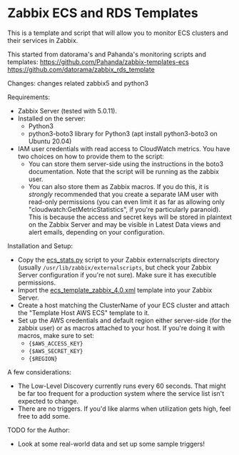 # Zabbix ECS and RDS Templates

This is a template and script that will allow you to monitor ECS clusters and their services in Zabbix.

This started from datorama's and Pahanda's monitoring scripts and templates:
 https://github.com/Pahanda/zabbix-templates-ecs
 https://github.com/datorama/zabbix_rds_template

Changes:
changes related zabbix5 and python3

Requirements:
* Zabbix Server (tested with 5.0.11).
* Installed on the server:
  * Python3 
  * python3-boto3 library for Python3 (apt install python3-boto3 on Ubuntu 20.04)
* IAM user credentials with read access to CloudWatch metrics.  You have two choices on how to provide them to the script:
  * You can store them server-side using the instructions in the boto3 documentation.  Note that the script will be running as the zabbix user.
  * You can also store them as Zabbix macros.  If you do this, it is _strongly_ recommended that you create a separate IAM user with read-only permissions (you can even limit it as far as allowing only "cloudwatch:GetMetricStatistics", if you're particularly paranoid).  This is because the access and secret keys will be stored in plaintext on the Zabbix Server and may be visible in Latest Data views and alert emails, depending on your configuration.

Installation and Setup:
* Copy the [ecs_stats.py](/ecs_stats.py) script to your Zabbix externalscripts directory (usually `/usr/lib/zabbix/externalscripts`, but check your Zabbix Server configuration if you're not sure).  Make sure it has executible permissions.
* Import the [ecs_template_zabbix_4.0.xml](/ecs_template_zabbix_4.0.xml) template into your Zabbix Server.
* Create a host matching the ClusterName of your ECS cluster and attach the "Template Host AWS ECS" template to it.
* Set up the AWS credentials and default region either server-side (for the zabbix user) or as macros attached to your host.  If you're doing it with macros, make sure to set:
  * `{$AWS_ACCESS_KEY}`
  * `{$AWS_SECRET_KEY}`
  * `{$REGION}`
  
A few considerations:
* The Low-Level Discovery currently runs every 60 seconds.  That might be far too frequent for a production system where the service list isn't expected to change.
* There are no triggers.  If you'd like alarms when utilization gets high, feel free to add some.

TODO for the Author:
* Look at some real-world data and set up some sample triggers!
